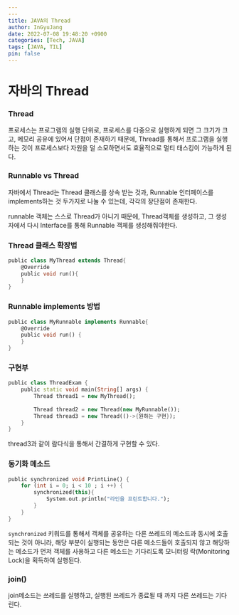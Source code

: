 ```yaml
---
---
title: JAVA의 Thread
author: InGyuJang
date: 2022-07-08 19:48:20 +0900
categories: [Tech, JAVA]
tags: [JAVA, TIL]
pin: false
---
```

# 자바의 Thread

### Thread

프로세스는 프로그램의 실행 단위로, 프로세스를 다중으로 실행하게 되면 그 크기가 크고, 메모리 공유에 있어서 단점이 존재하기 때문에, Thread를 통해서 프로그램을 실행하는 것이 프로세스보다 자원을 덜 소모하면서도 효율적으로 멀티 태스킹이 가능하게 된다.

### Runnable vs Thread

자바에서 Thread는 Thread 클래스를 상속 받는 것과, Runnable 인터페이스를 implements하는 것 두가지로 나눌 수 있는데, 각각의 장단점이 존재한다.

runnable 객체는 스스로 Thread가 아니기 때문에, Thread객체를 생성하고, 그 생성자에서 다시 Interface를 통해 Runnable 객체를 생성해줘야한다.

### Thread 클래스 확장법

```dart
public class MyThread extends Thread{
	@Override
	public void run(){
	}
}
```

### Runnable implements 방법

```dart
public class MyRunnable implements Runnable{
	@Override
	public void run() {
	}
}

```

### 구현부

```dart
public class ThreadExam {
	public static void main(String[] args) {
		Thread thread1 = new MyThread();
	
		Thread thread2 = new Thread(new MyRunnable());
		Thread thread3 = new Thread(()->{원하는 구현});
	}
}
```

thread3과 같이 람다식을 통해서 간결하게 구현할 수 있다.

### 동기화 메소드

```dart
public synchronized void PrintLine() {
	for (int i = 0; i < 10 ; i ++) {
		synchronized(this){
			System.out.println("라인을 프린트합니다.");
		}
	}
}
```

`synchronized` 키워드를 통해서 객체를 공유하는 다른 쓰레드의 메소드과 동시에 호출되는 것이 아니라, 해당 부분이 실행되는 동안은 다른 메소드들이 호출되지 않고 해당하는 메소드가 먼저 객체를 사용하고 다른 메소드는 기다리도록 모니터링 락(Monitoring Lock)을 획득하여 실행된다.

### join()

join메소드는 쓰레드를 실행하고, 실행된 쓰레드가 종료될 때 까지 다른 쓰레드는 기다린다.